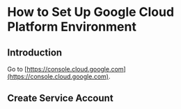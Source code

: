 # How to Set Up Google Cloud Platform Environment

## Introduction

Go to [https://console.cloud.google.com](https://console.cloud.google.com).

## Create Service Account
